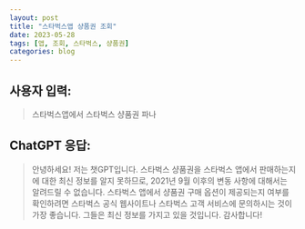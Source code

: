 ```yaml
---
layout: post
title: "스타벅스앱 샹품권 조회"
date: 2023-05-28
tags: [앱, 조회, 스타벅스, 샹품권]
categories: blog
---
```


## 사용자 입력:
> 스타벅스앱에서 스타벅스 샹품권 파나

## ChatGPT 응답:
> 안녕하세요! 저는 챗GPT입니다. 스타벅스 샹품권을 스타벅스 앱에서 판매하는지에 대한 최신 정보를 알지 못하므로, 2021년 9월 이후의 변동 사항에 대해서는 알려드릴 수 없습니다. 스타벅스 앱에서 샹품권 구매 옵션이 제공되는지 여부를 확인하려면 스타벅스 공식 웹사이트나 스타벅스 고객 서비스에 문의하시는 것이 가장 좋습니다. 그들은 최신 정보를 가지고 있을 것입니다. 감사합니다!

